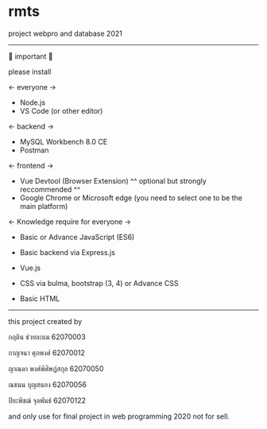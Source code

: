# rmts
project webpro and database 2021

--------------------------------------------------------------------------
🥇 important 🥇

please install

<- everyone ->

- Node.js
- VS Code (or other editor)

<- backend ->

- MySQL Workbench 8.0 CE
- Postman

<- frontend ->

- Vue Devtool (Browser Extension) ^^ optional but strongly reccommended ^^
- Google Chrome or Microsoft edge (you need to select one to be the main platform)

<- Knowledge require for everyone ->

- Basic or Advance JavaScript (ES6)

- Basic backend via Express.js

- Vue.js

- CSS via bulma, bootstrap (3, 4) or Advance CSS

- Basic HTML

--------------------------------------------------------------------------
this project created by

กฤติน ช่วยละแม 62070003

กาญจนา ศุภพงศ์ 62070012

ญาณ​ดา​ พงศ์​พิศ​ิ​ษ​ฎ​์​สกุล​ 62070050

ณชนน บุญสนอง 62070056

ปิยะพิชฌ์ จุลพันธ์ 62070122

and only use for final project in web programming 2020
not for sell.
